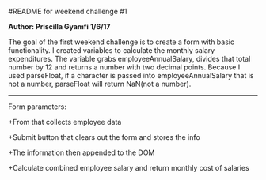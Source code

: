 #README for weekend challenge #1

**Author: Priscilla Gyamfi**
**1/6/17**

The goal of the first weekend challenge is to create a form with basic functionality.
I created variables to calculate the monthly salary expenditures. The variable grabs employeeAnnualSalary, divides that total number by 12 and returns a number with two decimal points. Because I used parseFloat, if a character is passed into employeeAnnualSalary that is not a number, parseFloat will return NaN(not a number). 

***
Form parameters:

+From that collects employee data

+Submit button that clears out the form and stores the info

+The information then appended to the DOM

+Calculate combined employee salary and return monthly cost of salaries
